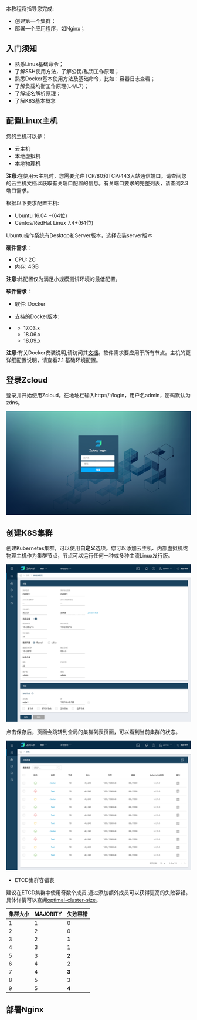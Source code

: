 本教程将指导您完成:

- 创建第一个集群；
- 部署一个应用程序，如Nginx；

## 入门须知

- 熟悉Linux基础命令；
- 了解SSH使用方法，了解公钥/私钥工作原理；
- 熟悉Docker基本使用方法及基础命令，比如：容器日志查看；
- 了解负载均衡工作原理(L4/L7)；
- 了解域名解析原理；
- 了解K8S基本概念

## 配置Linux主机

您的主机可以是：

- 云主机
- 本地虚拟机
- 本地物理机

**注意**:在使用云主机时，您需要允许TCP/80和TCP/443入站通信端口。请查阅您的云主机文档以获取有关端口配置的信息。有关端口要求的完整列表，请查阅2.3端口需求。

根据以下要求配置主机:

- Ubuntu 16.04 +(64位)
- Centos/RedHat Linux 7.4+(64位)

Ubuntu操作系统有Desktop和Server版本，选择安装server版本

**硬件需求**：

- CPU: 2C
- 内存: 4GB

**注意**:此配置仅为满足小规模测试环境的最低配置。

**软件需求**：

* 软件: Docker

* 支持的Docker版本:

- - 17.03.x
  - 18.06.x
  - 18.09.x

**注意**:有关Docker安装说明,请访问其[文档](https://docs.docker.com/install/)。软件需求要应用于所有节点。主机的更详细配置说明，请查看2.1 基础环境配置。

## 登录Zcloud

登录并开始使用Zcloud。在地址栏输入http://<IP>:<PORT>/login，用户名admin，密码默认为zdns。

![img](login.jpg)

## 创建K8S集群

创建Kubernetes集群，可以使用**自定义**选项。您可以添加云主机、内部虚拟机或物理主机作为集群节点，节点可以运行任何一种或多种主流Linux发行版。

![img](create-cluster.jpg)

点击保存后，页面会跳转到全局的集群列表页面，可以看到当前集群的状态。

![img](cluster-status.jpg)

* ETCD集群容错表

建议在ETCD集群中使用奇数个成员,通过添加额外成员可以获得更高的失败容错。具体详情可以查阅[optimal-cluster-size](https://coreos.com/etcd/docs/latest/v2/admin_guide.html#optimal-cluster-size)。

| **集群大小** | **MAJORITY** | **失败容错** |
| ------------ | ------------ | ------------ |
| 1            | 1            | 0            |
| 2            | 2            | 0            |
| 3            | 2            | **1**        |
| 4            | 3            | 1            |
| 5            | 3            | **2**        |
| 6            | 4            | 2            |
| 7            | 4            | **3**        |
| 8            | 5            | 3            |
| 9            | 5            | **4**        |

## 部署Nginx

